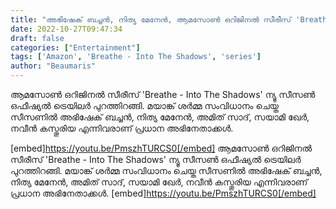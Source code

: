 ```yaml
---
title: "അഭിഷേക് ബച്ചൻ, നിത്യ മേനേൻ, ആമസോൺ ഒറിജിനൽ സീരീസ് 'Breathe - Into The Shadows' ന്യൂ സീസൺ ഒഫീഷ്യൽ ട്രെയിലർ"
date: 2022-10-27T09:47:34
draft: false
categories: ["Entertainment"]
tags: ['Amazon', 'Breathe - Into The Shadows', 'series']
author: "Beaumaris"
---
```


ആമസോൺ ഒറിജിനൽ സീരീസ് 'Breathe - Into The Shadows' ന്യൂ സീസൺ ഒഫീഷ്യൽ ട്രെയിലർ പുറത്തിറങ്ങി. മയാങ്ക് ശർമ്മ സംവിധാനം ചെയ്ത സീസണിൽ അഭിഷേക് ബച്ചൻ, നിത്യ മേനേൻ, അമിത് സാദ്, സയാമി ഖേർ, നവീൻ കസ്തൂരിയ എന്നിവരാണ് പ്രധാന അഭിനേതാക്കൾ.

[embed]https://youtu.be/PmszhTURCS0[/embed]
ആമസോൺ ഒറിജിനൽ സീരീസ് 'Breathe - Into The Shadows' ന്യൂ സീസൺ ഒഫീഷ്യൽ ട്രെയിലർ പുറത്തിറങ്ങി. മയാങ്ക് ശർമ്മ സംവിധാനം ചെയ്ത സീസണിൽ അഭിഷേക് ബച്ചൻ, നിത്യ മേനേൻ, അമിത് സാദ്, സയാമി ഖേർ, നവീൻ കസ്തൂരിയ എന്നിവരാണ് പ്രധാന അഭിനേതാക്കൾ. [embed]https://youtu.be/PmszhTURCS0[/embed]
